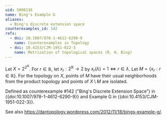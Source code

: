 ```yaml
---
uid: S000136
name: Bing's Example G
aliases:
  - Bing's discrete extension space
counterexamples_id: 142
refs:
  - doi: 10.1007/978-1-4612-6290-9
    name: Counterexamples in Topology
  - doi: 10.4153/CJM-1951-022-3
    name: Metrization of topological spaces (R. H. Bing)
---
```


Let $X = 2^{2^\mathbb{R}}$. For $r \in \mathbb{R}$, let $x_r: 2^\mathbb{R} \rightarrow 2$ by $x_r(\lambda) = 1 \iff r \in \lambda$. Let $M = \{x_r: r \in \mathbb{R}\}$.
For the topology on $X$, points of $M$ have their usual neighborhoods from the product topology
and points of $X\setminus M$ are isolated.

Defined as counterexample #142 ("Bing's Discrete Extension Space")
in {{doi:10.1007/978-1-4612-6290-9}}
and Example G in {{doi:10.4153/CJM-1951-022-3}}.

See also <https://dantopology.wordpress.com/2012/11/18/bings-example-g/>.
